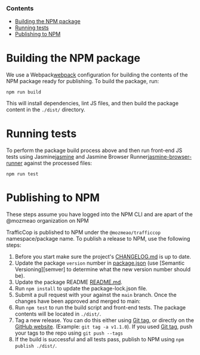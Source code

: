<!-- START doctoc generated TOC please keep comment here to allow auto update -->
<!-- DON'T EDIT THIS SECTION, INSTEAD RE-RUN doctoc TO UPDATE -->

### Contents

-   [Building the NPM package](#building-the-npm-package)
-   [Running tests](#running-tests)
-   [Publishing to NPM](#publishing-to-npm)

<!-- END doctoc generated TOC please keep comment here to allow auto update -->

[git-tag]: https://git-scm.com/book/en/v2/Git-Basics-Tagging
[package.json]: https://github.com/mozmeao/trafficcop/blob/master/package.json
[releases]: https://github.com/mozmeao/trafficcop/releases/latest
[readme]: https://github.commozmeao/trafficcop/blob/master/README.md
[changelog]: https://github.com/mozmeao/trafficcop/blob/master/CHANGELOG.md
[webpack]: https://webpack.js.org/
[jasmine-browser-runner]: https://jasmine.github.io/setup/browser.html
[jasmine]: https://jasmine.github.io/

# Building the NPM package

We use a Webpack[webpack] configuration for building the contents of the NPM package ready for publishing. To build the package, run:

```
npm run build
```

This will install dependencies, lint JS files, and then build the package content in the `./dist/` directory.

# Running tests

To perform the package build process above and then run front-end JS tests using Jasmine[jasmine] and Jasmine Browser Runner[jasmine-browser-runner] against the processed files:

```
npm run test
```

# Publishing to NPM

These steps assume you have logged into the NPM CLI and are apart of the @mozmeao organization on NPM

TrafficCop is published to NPM under the `@mozmeao/trafficcop` namespace/package name. To publish a release to NPM, use the following steps:

1. Before you start make sure the project's [CHANGELOG.md][changelog] is up to date.
2. Update the package `version` number in [package.json][package.json] (use [Semantic Versioning][semver] to determine what the new version number should be).
3. Update the package README [README.md][readme].
4. Run `npm install` to update the package-lock.json file.
5. Submit a pull request with your against the `main` branch. Once the changes have been approved and merged to main:
6. Run `npm test` to run the build script and front-end tests. The package contents will be located in `./dist/`.
7. Tag a new release. You can do this either using [Git tag][git-tag], or directly on the [GitHub website][releases]. (Example: `git tag -a v1.1.0`). If you used [Git tag][git-tag], push your tags to the repo using `git push --tags`
8. If the build is successful and all tests pass, publish to NPM using `npm publish ./dist/`.

